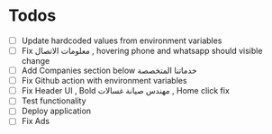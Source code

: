 # Todos

- [ ] Update hardcoded values from environment variables
- [ ] Fix معلومات الاتصال , hovering phone and whatsapp should visible change
- [ ] Add Companies section below خدماتنا المتخصصة
- [ ] Fix Github action with environment variables
- [ ] Fix Header UI , Bold مهندس صيانة غسالات , Home click fix
- [ ] Test functionality
- [ ] Deploy application
- [ ] Fix Ads
